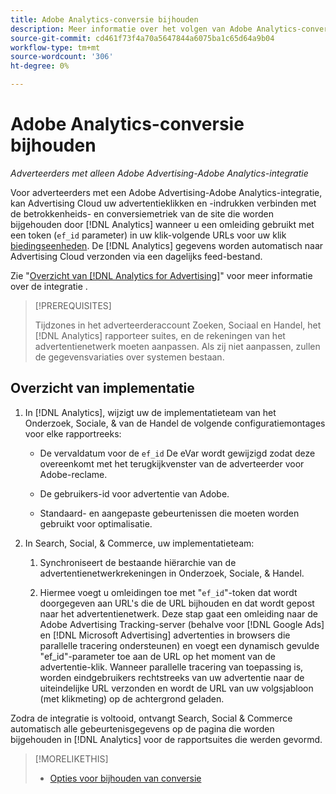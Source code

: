 ```yaml
---
title: Adobe Analytics-conversie bijhouden
description: Meer informatie over het volgen van Adobe Analytics-conversies voor je campagnes in advertentie voor Adobe.
source-git-commit: cd461f73f4a70a5647844a6075ba1c65d64a9b04
workflow-type: tm+mt
source-wordcount: '306'
ht-degree: 0%

---
```


# Adobe Analytics-conversie bijhouden

*Adverteerders met alleen Adobe Advertising-Adobe Analytics-integratie*

Voor adverteerders met een Adobe Advertising-Adobe Analytics-integratie, kan Advertising Cloud uw advertentieklikken en -indrukken verbinden met de betrokkenheids- en conversiemetriek van de site die worden bijgehouden door [!DNL Analytics] wanneer u een omleiding gebruikt met een token (`ef_id` parameter) in uw klik-volgende URLs voor uw klik [biedingseenheden](/help/search-social-commerce/glossary.md#a-b). De [!DNL Analytics] gegevens worden automatisch naar Advertising Cloud verzonden via een dagelijks feed-bestand.

Zie &quot;[Overzicht van [!DNL Analytics for Advertising]](https://experienceleague.adobe.com/docs/advertising-cloud/dsp/integrations/analytics/overview.html)&quot; voor meer informatie over de integratie .

>[!PREREQUISITES]
>
> Tijdzones in het adverteerderaccount Zoeken, Sociaal en Handel, het [!DNL Analytics] rapporteer suites, en de rekeningen van het advertentienetwerk moeten aanpassen. Als zij niet aanpassen, zullen de gegevensvariaties over systemen bestaan.

## Overzicht van implementatie

1. In [!DNL Analytics], wijzigt uw de implementatieteam van het Onderzoek, Sociale, &amp; van de Handel de volgende configuratiemontages voor elke rapportreeks:

   * De vervaldatum voor de `ef_id` De eVar wordt gewijzigd zodat deze overeenkomt met het terugkijkvenster van de adverteerder voor Adobe-reclame.

   * De gebruikers-id voor advertentie van Adobe.

   * Standaard- en aangepaste gebeurtenissen die moeten worden gebruikt voor optimalisatie.

1. In Search, Social, &amp; Commerce, uw implementatieteam:

   1. Synchroniseert de bestaande hiërarchie van de advertentienetwerkrekeningen in Onderzoek, Sociale, &amp; Handel.

   1. Hiermee voegt u omleidingen toe met &quot;`ef_id`&quot;-token dat wordt doorgegeven aan URL&#39;s die de URL bijhouden en dat wordt gepost naar het advertentienetwerk.
   Deze stap gaat een omleiding naar de Adobe Advertising Tracking-server (behalve voor [!DNL Google Ads] en [!DNL Microsoft Advertising] advertenties in browsers die parallelle tracering ondersteunen) en voegt een dynamisch gevulde &quot;ef_id&quot;-parameter toe aan de URL op het moment van de advertentie-klik. Wanneer parallelle tracering van toepassing is, worden eindgebruikers rechtstreeks van uw advertentie naar de uiteindelijke URL verzonden en wordt de URL van uw volgsjabloon (met klikmeting) op de achtergrond geladen.

Zodra de integratie is voltooid, ontvangt Search, Social &amp; Commerce automatisch alle gebeurtenisgegevens op de pagina die worden bijgehouden in [!DNL Analytics] voor de rapportsuites die werden gevormd.

>[!MORELIKETHIS]
>
>* [Opties voor bijhouden van conversie](conversion-tracking-about.md)

